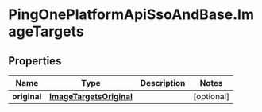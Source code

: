 # PingOnePlatformApiSsoAndBase.ImageTargets

## Properties

Name | Type | Description | Notes
------------ | ------------- | ------------- | -------------
**original** | [**ImageTargetsOriginal**](ImageTargetsOriginal.md) |  | [optional] 


